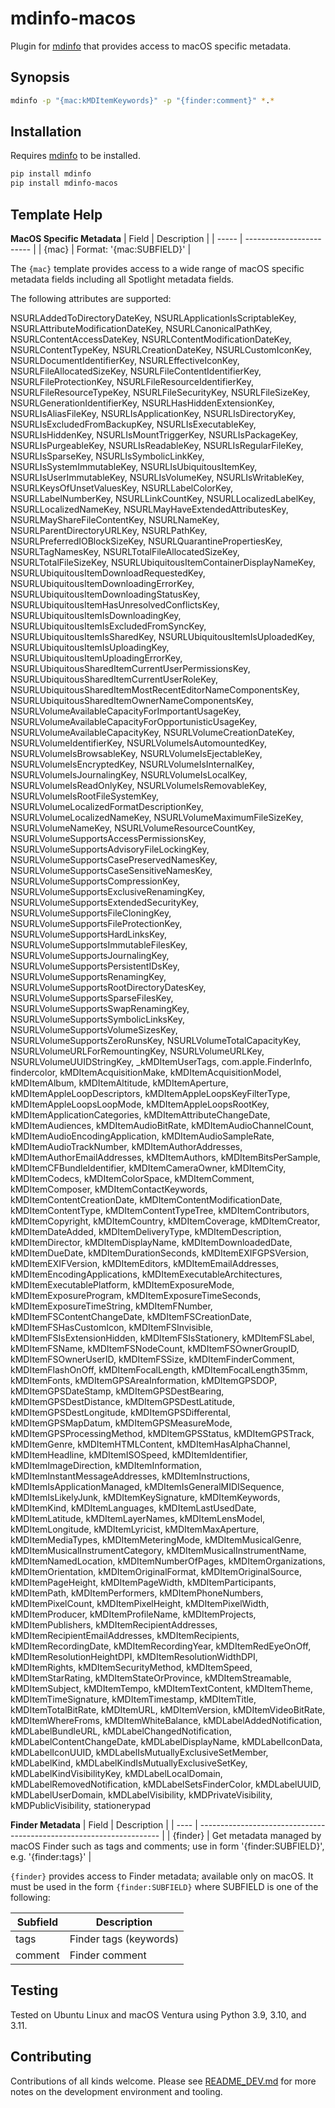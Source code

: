 # mdinfo-macos

Plugin for [mdinfo](https://github.com/RhetTbull/mdinfo) that provides access to macOS specific metadata.

## Synopsis

```bash
mdinfo -p "{mac:kMDItemKeywords}" -p "{finder:comment}" *.*
```

## Installation

Requires [mdinfo](https://github.com/RhetTbull/mdinfo) to be installed.

```bash
pip install mdinfo
pip install mdinfo-macos
```

## Template Help

<!-- [[[cog
import cog
from mdinfo_macos import get_markdown_help 
cog.out(
    "\n{}\n".format(get_markdown_help())
)
]]] -->

**MacOS Specific Metadata**
| Field | Description              |
| ----- | ------------------------ |
| {mac} | Format: '{mac:SUBFIELD}' |


The `{mac}` template provides access to a wide range of macOS specific metadata fields
including all Spotlight metadata fields. 

The following attributes are supported:

NSURLAddedToDirectoryDateKey, NSURLApplicationIsScriptableKey, NSURLAttributeModificationDateKey, NSURLCanonicalPathKey, NSURLContentAccessDateKey, NSURLContentModificationDateKey, NSURLContentTypeKey, NSURLCreationDateKey, NSURLCustomIconKey, NSURLDocumentIdentifierKey, NSURLEffectiveIconKey, NSURLFileAllocatedSizeKey, NSURLFileContentIdentifierKey, NSURLFileProtectionKey, NSURLFileResourceIdentifierKey, NSURLFileResourceTypeKey, NSURLFileSecurityKey, NSURLFileSizeKey, NSURLGenerationIdentifierKey, NSURLHasHiddenExtensionKey, NSURLIsAliasFileKey, NSURLIsApplicationKey, NSURLIsDirectoryKey, NSURLIsExcludedFromBackupKey, NSURLIsExecutableKey, NSURLIsHiddenKey, NSURLIsMountTriggerKey, NSURLIsPackageKey, NSURLIsPurgeableKey, NSURLIsReadableKey, NSURLIsRegularFileKey, NSURLIsSparseKey, NSURLIsSymbolicLinkKey, NSURLIsSystemImmutableKey, NSURLIsUbiquitousItemKey, NSURLIsUserImmutableKey, NSURLIsVolumeKey, NSURLIsWritableKey, NSURLKeysOfUnsetValuesKey, NSURLLabelColorKey, NSURLLabelNumberKey, NSURLLinkCountKey, NSURLLocalizedLabelKey, NSURLLocalizedNameKey, NSURLMayHaveExtendedAttributesKey, NSURLMayShareFileContentKey, NSURLNameKey, NSURLParentDirectoryURLKey, NSURLPathKey, NSURLPreferredIOBlockSizeKey, NSURLQuarantinePropertiesKey, NSURLTagNamesKey, NSURLTotalFileAllocatedSizeKey, NSURLTotalFileSizeKey, NSURLUbiquitousItemContainerDisplayNameKey, NSURLUbiquitousItemDownloadRequestedKey, NSURLUbiquitousItemDownloadingErrorKey, NSURLUbiquitousItemDownloadingStatusKey, NSURLUbiquitousItemHasUnresolvedConflictsKey, NSURLUbiquitousItemIsDownloadingKey, NSURLUbiquitousItemIsExcludedFromSyncKey, NSURLUbiquitousItemIsSharedKey, NSURLUbiquitousItemIsUploadedKey, NSURLUbiquitousItemIsUploadingKey, NSURLUbiquitousItemUploadingErrorKey, NSURLUbiquitousSharedItemCurrentUserPermissionsKey, NSURLUbiquitousSharedItemCurrentUserRoleKey, NSURLUbiquitousSharedItemMostRecentEditorNameComponentsKey, NSURLUbiquitousSharedItemOwnerNameComponentsKey, NSURLVolumeAvailableCapacityForImportantUsageKey, NSURLVolumeAvailableCapacityForOpportunisticUsageKey, NSURLVolumeAvailableCapacityKey, NSURLVolumeCreationDateKey, NSURLVolumeIdentifierKey, NSURLVolumeIsAutomountedKey, NSURLVolumeIsBrowsableKey, NSURLVolumeIsEjectableKey, NSURLVolumeIsEncryptedKey, NSURLVolumeIsInternalKey, NSURLVolumeIsJournalingKey, NSURLVolumeIsLocalKey, NSURLVolumeIsReadOnlyKey, NSURLVolumeIsRemovableKey, NSURLVolumeIsRootFileSystemKey, NSURLVolumeLocalizedFormatDescriptionKey, NSURLVolumeLocalizedNameKey, NSURLVolumeMaximumFileSizeKey, NSURLVolumeNameKey, NSURLVolumeResourceCountKey, NSURLVolumeSupportsAccessPermissionsKey, NSURLVolumeSupportsAdvisoryFileLockingKey, NSURLVolumeSupportsCasePreservedNamesKey, NSURLVolumeSupportsCaseSensitiveNamesKey, NSURLVolumeSupportsCompressionKey, NSURLVolumeSupportsExclusiveRenamingKey, NSURLVolumeSupportsExtendedSecurityKey, NSURLVolumeSupportsFileCloningKey, NSURLVolumeSupportsFileProtectionKey, NSURLVolumeSupportsHardLinksKey, NSURLVolumeSupportsImmutableFilesKey, NSURLVolumeSupportsJournalingKey, NSURLVolumeSupportsPersistentIDsKey, NSURLVolumeSupportsRenamingKey, NSURLVolumeSupportsRootDirectoryDatesKey, NSURLVolumeSupportsSparseFilesKey, NSURLVolumeSupportsSwapRenamingKey, NSURLVolumeSupportsSymbolicLinksKey, NSURLVolumeSupportsVolumeSizesKey, NSURLVolumeSupportsZeroRunsKey, NSURLVolumeTotalCapacityKey, NSURLVolumeURLForRemountingKey, NSURLVolumeURLKey, NSURLVolumeUUIDStringKey, _kMDItemUserTags, com.apple.FinderInfo, findercolor, kMDItemAcquisitionMake, kMDItemAcquisitionModel, kMDItemAlbum, kMDItemAltitude, kMDItemAperture, kMDItemAppleLoopDescriptors, kMDItemAppleLoopsKeyFilterType, kMDItemAppleLoopsLoopMode, kMDItemAppleLoopsRootKey, kMDItemApplicationCategories, kMDItemAttributeChangeDate, kMDItemAudiences, kMDItemAudioBitRate, kMDItemAudioChannelCount, kMDItemAudioEncodingApplication, kMDItemAudioSampleRate, kMDItemAudioTrackNumber, kMDItemAuthorAddresses, kMDItemAuthorEmailAddresses, kMDItemAuthors, kMDItemBitsPerSample, kMDItemCFBundleIdentifier, kMDItemCameraOwner, kMDItemCity, kMDItemCodecs, kMDItemColorSpace, kMDItemComment, kMDItemComposer, kMDItemContactKeywords, kMDItemContentCreationDate, kMDItemContentModificationDate, kMDItemContentType, kMDItemContentTypeTree, kMDItemContributors, kMDItemCopyright, kMDItemCountry, kMDItemCoverage, kMDItemCreator, kMDItemDateAdded, kMDItemDeliveryType, kMDItemDescription, kMDItemDirector, kMDItemDisplayName, kMDItemDownloadedDate, kMDItemDueDate, kMDItemDurationSeconds, kMDItemEXIFGPSVersion, kMDItemEXIFVersion, kMDItemEditors, kMDItemEmailAddresses, kMDItemEncodingApplications, kMDItemExecutableArchitectures, kMDItemExecutablePlatform, kMDItemExposureMode, kMDItemExposureProgram, kMDItemExposureTimeSeconds, kMDItemExposureTimeString, kMDItemFNumber, kMDItemFSContentChangeDate, kMDItemFSCreationDate, kMDItemFSHasCustomIcon, kMDItemFSInvisible, kMDItemFSIsExtensionHidden, kMDItemFSIsStationery, kMDItemFSLabel, kMDItemFSName, kMDItemFSNodeCount, kMDItemFSOwnerGroupID, kMDItemFSOwnerUserID, kMDItemFSSize, kMDItemFinderComment, kMDItemFlashOnOff, kMDItemFocalLength, kMDItemFocalLength35mm, kMDItemFonts, kMDItemGPSAreaInformation, kMDItemGPSDOP, kMDItemGPSDateStamp, kMDItemGPSDestBearing, kMDItemGPSDestDistance, kMDItemGPSDestLatitude, kMDItemGPSDestLongitude, kMDItemGPSDifferental, kMDItemGPSMapDatum, kMDItemGPSMeasureMode, kMDItemGPSProcessingMethod, kMDItemGPSStatus, kMDItemGPSTrack, kMDItemGenre, kMDItemHTMLContent, kMDItemHasAlphaChannel, kMDItemHeadline, kMDItemISOSpeed, kMDItemIdentifier, kMDItemImageDirection, kMDItemInformation, kMDItemInstantMessageAddresses, kMDItemInstructions, kMDItemIsApplicationManaged, kMDItemIsGeneralMIDISequence, kMDItemIsLikelyJunk, kMDItemKeySignature, kMDItemKeywords, kMDItemKind, kMDItemLanguages, kMDItemLastUsedDate, kMDItemLatitude, kMDItemLayerNames, kMDItemLensModel, kMDItemLongitude, kMDItemLyricist, kMDItemMaxAperture, kMDItemMediaTypes, kMDItemMeteringMode, kMDItemMusicalGenre, kMDItemMusicalInstrumentCategory, kMDItemMusicalInstrumentName, kMDItemNamedLocation, kMDItemNumberOfPages, kMDItemOrganizations, kMDItemOrientation, kMDItemOriginalFormat, kMDItemOriginalSource, kMDItemPageHeight, kMDItemPageWidth, kMDItemParticipants, kMDItemPath, kMDItemPerformers, kMDItemPhoneNumbers, kMDItemPixelCount, kMDItemPixelHeight, kMDItemPixelWidth, kMDItemProducer, kMDItemProfileName, kMDItemProjects, kMDItemPublishers, kMDItemRecipientAddresses, kMDItemRecipientEmailAddresses, kMDItemRecipients, kMDItemRecordingDate, kMDItemRecordingYear, kMDItemRedEyeOnOff, kMDItemResolutionHeightDPI, kMDItemResolutionWidthDPI, kMDItemRights, kMDItemSecurityMethod, kMDItemSpeed, kMDItemStarRating, kMDItemStateOrProvince, kMDItemStreamable, kMDItemSubject, kMDItemTempo, kMDItemTextContent, kMDItemTheme, kMDItemTimeSignature, kMDItemTimestamp, kMDItemTitle, kMDItemTotalBitRate, kMDItemURL, kMDItemVersion, kMDItemVideoBitRate, kMDItemWhereFroms, kMDItemWhiteBalance, kMDLabelAddedNotification, kMDLabelBundleURL, kMDLabelChangedNotification, kMDLabelContentChangeDate, kMDLabelDisplayName, kMDLabelIconData, kMDLabelIconUUID, kMDLabelIsMutuallyExclusiveSetMember, kMDLabelKind, kMDLabelKindIsMutuallyExclusiveSetKey, kMDLabelKindVisibilityKey, kMDLabelLocalDomain, kMDLabelRemovedNotification, kMDLabelSetsFinderColor, kMDLabelUUID, kMDLabelUserDomain, kMDLabelVisibility, kMDPrivateVisibility, kMDPublicVisibility, stationerypad

**Finder Metadata**
| Field | Description                                                          |
| ---- | -------------------------------------------------------------------- |
| {finder} | Get metadata managed by macOS Finder such as tags and comments; use in form '{finder:SUBFIELD}', e.g. '{finder:tags}' |


`{finder}` provides access to Finder metadata; available only on macOS. It must be used in the form `{finder:SUBFIELD}` 
where SUBFIELD is one of the following:

| Subfield | Description            |
| -------- | ---------------------- |
| tags     | Finder tags (keywords) |
| comment  | Finder comment         |


<!-- [[[end]]] -->

## Testing

Tested on Ubuntu Linux and macOS Ventura using Python 3.9, 3.10, and 3.11.

## Contributing

Contributions of all kinds welcome. Please see [README_DEV.md](README_DEV.md) for more notes on the development environment and tooling.

